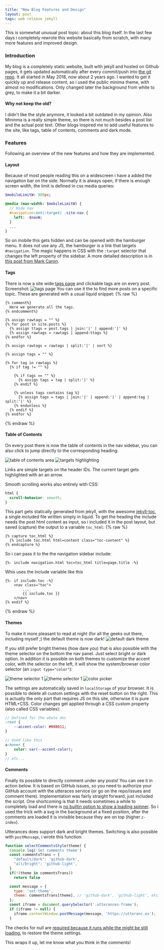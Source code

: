 ```yaml
---
title: "New Blog Features and Design"
layout: post
tags: web release jekyll
---
```


This is somewhat unusual post topic: about this blog itself. In the last few days i completely rewrote this website basically from scratch, with many more features and improved design.

### Introduction

My blog is a completely static website, built with jekyll and hosted on Github pages, it gets updated automatically after every commit/push into [the git repo](https://github.com/Jakeler/Jakeler.github.io). It all started in May 2018, now about 2 years ago. I wanted to get it quickly up and release content, so i used the public minima theme, with almost no modifications. Only changed later the background from white to grey, to make it a bit darker.

#### Why not keep the old?
I didn't like the style anymore, it looked a bit outdated in my opinion. Also Mininma is a really simple theme, so there is not much besides a post list and the actual post text. Other blogs inspired me to add useful features to the site, like tags, table of contents, comments and dark mode.

### Features
Following an overview of the new features and how they are implemented. 

#### Layout
Because of most people reading this on a widescreen i have a added the navigation bar on the side. Normally it is always open, if there is enough screen width, the limit is defined in css media queries:
```sass
$mobileLimitW: 980px;

@media (max-width: $mobileLimitW) {
  // Hide nav
  #navigation:not(:target) .site-nav {
    left: -$navW;
  }
  ...
}
```
So on mobile this gets hidden and can be opened with the hamburger menu. It does not use any JS, the hamburger is a link that targets `#navigation`. The magic happens in CSS with the `:target` selector that changes the left property of the sidebar. A more detailed description is in [this post from Mark Caron](https://medium.com/@heyoka/responsive-pure-css-off-canvas-hamburger-menu-aebc8d11d793).

#### Tags
There is now a site wide [tags page](/tags) and clickable tags are on every post. Screenshot:
![tags page](/assets/blog-redesign/tags.png)
You can use it the to find more posts on a specific topic.
These are generated with a usual liquid snippet:
{% raw %}
```liquid
{% comment%}
  Here we generate all the tags.
{% endcomment%}

{% assign rawtags = "" %}
{% for post in site.posts %}
  {% assign ttags = post.tags | join:'|' | append:'|' %}
  {% assign rawtags = rawtags | append:ttags %}
{% endfor %}

{% assign rawtags = rawtags | split:'|' | sort %}

{% assign tags = "" %}

{% for tag in rawtags %}
  {% if tag != "" %}

    {% if tags == "" %}
      {% assign tags = tag | split:'|' %}
    {% endif %}

    {% unless tags contains tag %}
      {% assign tags = tags | join:'|' | append:'|' | append:tag | split:'|' %}
    {% endunless %}
  {% endif %}
{% endfor %}
```
{% endraw %}

#### Table of Contents
On every post there is now the table of contents in the nav sidebar, you can also click to jump directly to the corresponding heading:

![table of contents area](/assets/blog-redesign/toc.png)
![targets highlighting](/assets/blog-redesign/targets.png)

Links are simple targets on the header IDs. The current target gets highlighted with an an arrow.

Smooth scrolling works also entirely with CSS:
```css
html {
  scroll-behavior: smooth;
}
```

This part gets statically generated from jekyll, with the awesome [jekyll-toc](https://github.com/allejo/jekyll-toc/blob/master/_includes/toc.html), a single included file written simply in liquid.
To get the heading the include needs the post html content as input, so i included it in the post layout, but saved (capture) the output to a variable `toc_html`:
{% raw  %}
```liquid
{% capture toc_html %}
  {% include toc.html html=content class="toc-content" %}
{% endcapture %}
```
So i can pass it to the the navigation sidebar include:
```liquid
{%- include navigation.html toc=toc_html title=page.title -%}
```
Whis uses the include variable like this
```liquid
{%- if include.toc -%}
    <nav class="toc">
        ...
        {{ include.toc }}
    </nav>
{% endif %}
```
{% endraw %}


#### Themes
To make it more pleasant to read at night (for all the geeks out there, including myself ;) the default theme is now dark!
![default dark theme](/assets/blog-redesign/dark.png)

If you still prefer bright themes (how dare you) that is also possible with the theme selector on the bottom the nav panel. Just select bright or dark option. In addition it is possible on both themes to customize the accent color, with the selector on the left, it will show the system/browser color selector (an `input type="color"`):

![theme selector 1](/assets/blog-redesign/theme1.png)
![theme selector 1](/assets/blog-redesign/theme2.png)
![color picker](/assets/blog-redesign/colors.png)

The settings are automatically saved in `localStorage` of your browser. It is possible to delete all custom settings with the reset button on the right. This is actually the only part that requires JS on this site, otherwise it is pure HTML+CSS. Color changes get applied through a CSS custom property (also called CSS variables):
```sass
// Defined for the whole doc
:root {
    --accent-color: #008011;
}

// Used like this
a:hover {
    color: var(--accent-color);
}
// etc...
```

#### Comments
Finally its possible to directly comment under any posts! You can see it in action below. It is based on GitHub issues, so you need to authorize your GitHub account with the utteraces service (or go on the repo/issues and comment there).
Implementation was fairly straight forward, just included the script. One shortcoming is that it needs sometimes a while to completely load and there is [no builtin option to show a loading spinner](https://github.com/utterance/utterances/issues/198). So i used the trick with a svg in the background at a fixed position, after the comments are loaded it is invisible because they are on top (higher `z-index`).

Utterances does support dark and bright themes. Switching is also possible with `postMessage`, i wrote this function:
```js
function selectCommentsStyle(theme) {
  console.log('Set comments theme')
  const commentsTrans = {
    "default/dark": 'github-dark',
    "alt/bright": 'github-light',
  }
  if(!(theme in commentsTrans))
    return false

  const message = {
    type: 'set-theme',
    theme: commentsTrans[theme], // 'github-dark', 'github-light', etc.. 
  };
  const iframe = document.querySelector('.utterances-frame');
  if (iframe != null) {
    iframe.contentWindow.postMessage(message, 'https://utteranc.es');
  }
```

The checks for null are [required because it runs while the might be still loading](https://github.com/utterance/utterances/issues/170), to restore the theme settings.

This wraps it up, let me know what you think in the comments!
